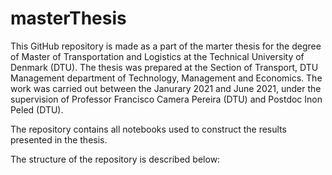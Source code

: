 # masterThesis

This GitHub repository is made as a part of the marter thesis for the degree of Master of Transportation and Logistics at the Technical University of Denmark (DTU). The thesis was prepared at the Section of Transport, DTU Management department of Technology, Management and Economics. The work was carried out between the Janurary 2021 and June 2021, under the supervision of Professor Francisco Camera Pereira (DTU) and Postdoc Inon Peled (DTU).

The repository contains all notebooks used to construct the results presented in the thesis.

The structure of the repository is described below:

